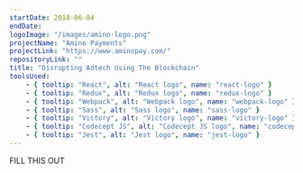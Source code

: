 ```yaml
---
startDate: 2018-06-04
endDate: 
logoImage: "/images/amino-logo.png"
projectName: "Amino Payments"
projectLink: "https://www.aminopay.com/"
repositoryLink: ""
title: "Disrupting Adtech Using The Blockchain"
toolsUsed: 
    - { tooltip: "React", alt: "React logo", name: "react-logo" }
    - { tooltip: "Redux", alt: "Redux logo", name: "redux-logo" }
    - { tooltip: "Webpack", alt: "Webpack logo", name: "webpack-logo" }
    - { tooltip: "Sass", alt: "Sass logo", name: "sass-logo" }
    - { tooltip: "Victory", alt: "Victory logo", name: "victory-logo" }
    - { tooltip: "Codecept JS", alt: "Codecept JS logo", name: "codecept-logo" }
    - { tooltip: "Jest", alt: "Jest logo", name: "jest-logo" } 
---
```


FILL THIS OUT
